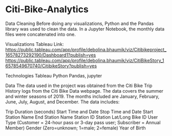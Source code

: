 # Citi-Bike-Analytics

Data Cleaning
Before doing any visualizations, Python and the Pandas library was used to clean the data. In a Jupyter Notebook, the monthly data files were concatenated into one.

Visualizations
Tableau Link:
https://public.tableau.com/app/profile/debolina.bhaumik/viz/Citibikeproject_16578273292190/Dashboard1?publish=yes
https://public.tableau.com/app/profile/debolina.bhaumik/viz/CitiBikeStory_16578549670740/CitibikeStory?publish=yes

Technologies
Tableau
Python
Pandas, jupyter

Data
The data used in the project was obtained from the Citi Bike Trip History logs from the Citi Bike Data webpage. The data covers the summer and winter seasons of 2019. The months included are January, February, June, July, August, and December. The data includes:

Trip Duration (seconds)
Start Time and Date
Stop Time and Date
Start Station Name
End Station Name
Station ID
Station Lat/Long
Bike ID
User Type (Customer = 24-hour pass or 3-day pass user; Subscriber = Annual Member)
Gender (Zero=unknown; 1=male; 2=female)
Year of Birth
